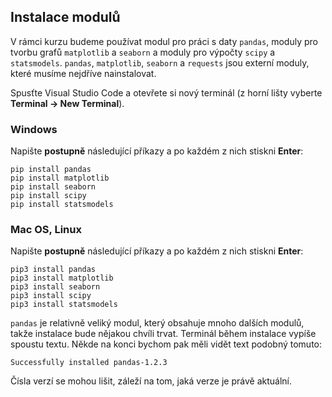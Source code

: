 ## Instalace modulů

V rámci kurzu budeme používat modul pro práci s daty `pandas`, moduly pro tvorbu grafů `matplotlib` a `seaborn` a moduly pro výpočty `scipy` a `statsmodels`. `pandas`, `matplotlib`, `seaborn` a `requests` jsou externí moduly, které musíme nejdříve nainstalovat.

Spusťte Visual Studio Code a otevřete si nový terminál (z horní lišty vyberte **Terminal → New Terminal**).

### Windows
Napište **postupně** následující příkazy a po každém z nich stiskni **Enter**:

```shell
pip install pandas
pip install matplotlib
pip install seaborn
pip install scipy
pip install statsmodels
```

### Mac OS, Linux
Napište **postupně** následující příkazy a po každém z nich stiskni **Enter**:

```shell
pip3 install pandas
pip3 install matplotlib
pip3 install seaborn
pip3 install scipy
pip3 install statsmodels
```

`pandas` je relativně veliký modul, který obsahuje mnoho dalších modulů, takže instalace bude nějakou chvíli trvat. Terminál během instalace vypíše spoustu textu. Někde na konci bychom pak měli vidět text podobný tomuto:

```shell
Successfully installed pandas-1.2.3
```

Čísla verzí se mohou lišit, záleží na tom, jaká verze je právě aktuální.
